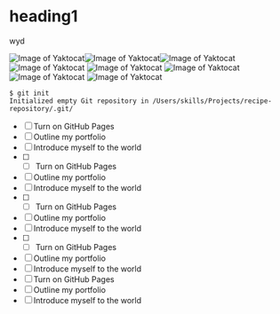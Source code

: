 # heading1

wyd

![Image of Yaktocat](https://octodex.github.com/images/yaktocat.png)![Image of Yaktocat](https://octodex.github.com/images/yaktocat.png)![Image of Yaktocat](https://octodex.github.com/images/yaktocat.png)![Image of Yaktocat](https://octodex.github.com/images/yaktocat.png)
![Image of Yaktocat](https://octodex.github.com/images/yaktocat.png)
![Image of Yaktocat](https://octodex.github.com/images/yaktocat.png)
![Image of Yaktocat](https://octodex.github.com/images/yaktocat.png)
![Image of Yaktocat](https://octodex.github.com/images/yaktocat.png)

```
$ git init
Initialized empty Git repository in /Users/skills/Projects/recipe-repository/.git/
```

- [ ] Turn on GitHub Pages
- [ ] Outline my portfolio
- [ ] Introduce myself to the world
- [ ] - [ ] Turn on GitHub Pages
- [ ] Outline my portfolio
- [ ] Introduce myself to the world
- [ ] - [ ] Turn on GitHub Pages
- [ ] Outline my portfolio
- [ ] Introduce myself to the world
- [ ] - [ ] Turn on GitHub Pages
- [ ] Outline my portfolio
- [ ] Introduce myself to the world
- [ ] Turn on GitHub Pages
- [ ] Outline my portfolio
- [ ] Introduce myself to the world
